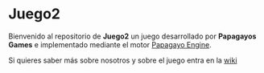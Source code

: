 # Juego2

Bienvenido al repositorio de **Juego2** un juego desarrollado por **Papagayos Games** e implementado mediante el motor [Papagayo Engine](https://github.com/Papagayos-Games/Motor-). 

Si quieres saber más sobre nosotros y sobre el juego entra en la [wiki](https://github.com/Papagayos-Games/Juego2/wiki)
